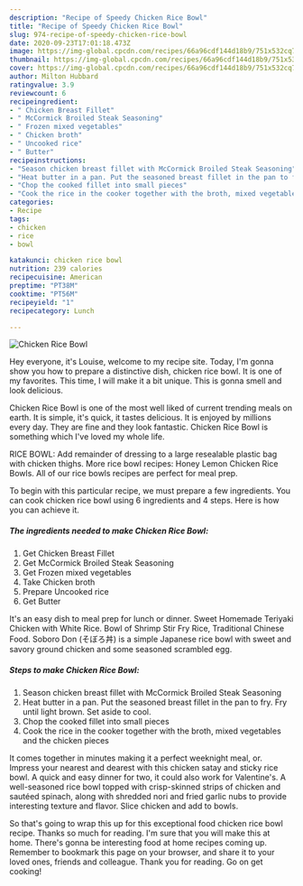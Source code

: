 ```yaml
---
description: "Recipe of Speedy Chicken Rice Bowl"
title: "Recipe of Speedy Chicken Rice Bowl"
slug: 974-recipe-of-speedy-chicken-rice-bowl
date: 2020-09-23T17:01:18.473Z
image: https://img-global.cpcdn.com/recipes/66a96cdf144d18b9/751x532cq70/chicken-rice-bowl-recipe-main-photo.jpg
thumbnail: https://img-global.cpcdn.com/recipes/66a96cdf144d18b9/751x532cq70/chicken-rice-bowl-recipe-main-photo.jpg
cover: https://img-global.cpcdn.com/recipes/66a96cdf144d18b9/751x532cq70/chicken-rice-bowl-recipe-main-photo.jpg
author: Milton Hubbard
ratingvalue: 3.9
reviewcount: 6
recipeingredient:
- " Chicken Breast Fillet"
- " McCormick Broiled Steak Seasoning"
- " Frozen mixed vegetables"
- " Chicken broth"
- " Uncooked rice"
- " Butter"
recipeinstructions:
- "Season chicken breast fillet with McCormick Broiled Steak Seasoning"
- "Heat butter in a pan. Put the seasoned breast fillet in the pan to fry. Fry until light brown. Set aside to cool."
- "Chop the cooked fillet into small pieces"
- "Cook the rice in the cooker together with the broth, mixed vegetables and the chicken pieces"
categories:
- Recipe
tags:
- chicken
- rice
- bowl

katakunci: chicken rice bowl 
nutrition: 239 calories
recipecuisine: American
preptime: "PT38M"
cooktime: "PT56M"
recipeyield: "1"
recipecategory: Lunch

---
```



![Chicken Rice Bowl](https://img-global.cpcdn.com/recipes/66a96cdf144d18b9/751x532cq70/chicken-rice-bowl-recipe-main-photo.jpg)

Hey everyone, it's Louise, welcome to my recipe site. Today, I'm gonna show you how to prepare a distinctive dish, chicken rice bowl. It is one of my favorites. This time, I will make it a bit unique. This is gonna smell and look delicious.

Chicken Rice Bowl is one of the most well liked of current trending meals on earth. It is simple, it's quick, it tastes delicious. It is enjoyed by millions every day. They are fine and they look fantastic. Chicken Rice Bowl is something which I've loved my whole life.

RICE BOWL: Add remainder of dressing to a large resealable plastic bag with chicken thighs. More rice bowl recipes: Honey Lemon Chicken Rice Bowls. All of our rice bowls recipes are perfect for meal prep.


To begin with this particular recipe, we must prepare a few ingredients. You can cook chicken rice bowl using 6 ingredients and 4 steps. Here is how you can achieve it.

<!--inarticleads1-->

##### The ingredients needed to make Chicken Rice Bowl:

1. Get  Chicken Breast Fillet
1. Get  McCormick Broiled Steak Seasoning
1. Get  Frozen mixed vegetables
1. Take  Chicken broth
1. Prepare  Uncooked rice
1. Get  Butter


It&#39;s an easy dish to meal prep for lunch or dinner. Sweet Homemade Teriyaki Chicken with White Rice. Bowl of Shrimp Stir Fry Rice, Traditional Chinese Food. Soboro Don (そぼろ丼) is a simple Japanese rice bowl with sweet and savory ground chicken and some seasoned scrambled egg. 

<!--inarticleads2-->

##### Steps to make Chicken Rice Bowl:

1. Season chicken breast fillet with McCormick Broiled Steak Seasoning
1. Heat butter in a pan. Put the seasoned breast fillet in the pan to fry. Fry until light brown. Set aside to cool.
1. Chop the cooked fillet into small pieces
1. Cook the rice in the cooker together with the broth, mixed vegetables and the chicken pieces


It comes together in minutes making it a perfect weeknight meal, or. Impress your nearest and dearest with this chicken satay and sticky rice bowl. A quick and easy dinner for two, it could also work for Valentine&#39;s. A well-seasoned rice bowl topped with crisp-skinned strips of chicken and sautéed spinach, along with shredded nori and fried garlic nubs to provide interesting texture and flavor. Slice chicken and add to bowls. 

So that's going to wrap this up for this exceptional food chicken rice bowl recipe. Thanks so much for reading. I'm sure that you will make this at home. There's gonna be interesting food at home recipes coming up. Remember to bookmark this page on your browser, and share it to your loved ones, friends and colleague. Thank you for reading. Go on get cooking!
